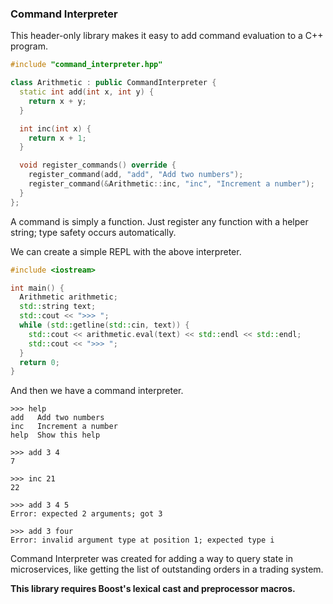 ### Command Interpreter

This header-only library makes it easy to add command evaluation to a C++ program.

```cpp
#include "command_interpreter.hpp"

class Arithmetic : public CommandInterpreter {
  static int add(int x, int y) {
    return x + y;
  }

  int inc(int x) {
    return x + 1;
  }

  void register_commands() override {
    register_command(add, "add", "Add two numbers");
    register_command(&Arithmetic::inc, "inc", "Increment a number");
  }
};
```

A command is simply a function. Just register any function with a helper string; type safety occurs automatically.

We can create a simple REPL with the above interpreter.

```cpp
#include <iostream>

int main() {
  Arithmetic arithmetic;
  std::string text;
  std::cout << ">>> ";
  while (std::getline(std::cin, text)) {
    std::cout << arithmetic.eval(text) << std::endl << std::endl;
    std::cout << ">>> ";
  }
  return 0;
}
```

And then we have a command interpreter.

```
>>> help
add   Add two numbers
inc   Increment a number
help  Show this help

>>> add 3 4
7

>>> inc 21
22

>>> add 3 4 5
Error: expected 2 arguments; got 3

>>> add 3 four
Error: invalid argument type at position 1; expected type i

```

Command Interpreter was created for adding a way to query state in microservices, like getting the list of outstanding orders in a trading system.

**This library requires Boost's lexical cast and preprocessor macros.**

